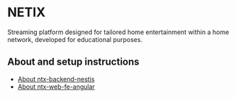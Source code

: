 # NETIX
Streaming platform designed for tailored home entertainment within a home network, developed for educational purposes.

## About and setup instructions
- [About ntx-backend-nestjs](ntx-backend-nestjs/README.md)
- [About ntx-web-fe-angular](ntx-web-fe-angular/README.md)
